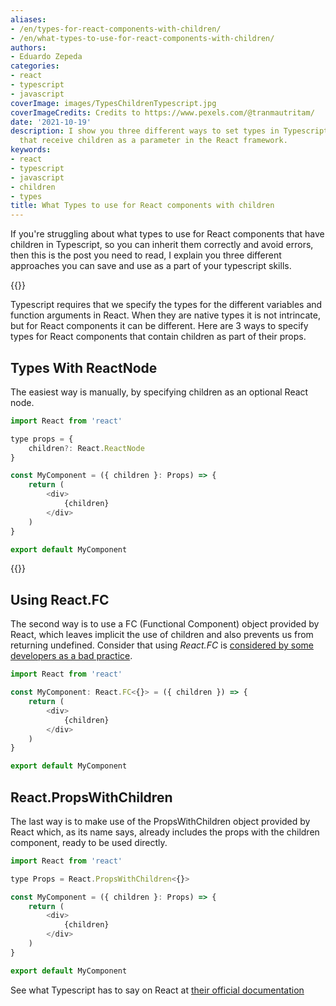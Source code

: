 ```yaml
---
aliases:
- /en/types-for-react-components-with-children/
- /en/what-types-to-use-for-react-components-with-children/
authors:
- Eduardo Zepeda
categories:
- react
- typescript
- javascript
coverImage: images/TypesChildrenTypescript.jpg
coverImageCredits: Credits to https://www.pexels.com/@tranmautritam/
date: '2021-10-19'
description: I show you three different ways to set types in Typescript for components
  that receive children as a parameter in the React framework.
keywords:
- react
- typescript
- javascript
- children
- types
title: What Types to use for React components with children
---
```


If you're struggling about what types to use for React components that have children in Typescript, so you can inherit them correctly and avoid errors, then this is the post you need to read, I explain you three different approaches you can save and use as a part of your typescript skills.

{{<ad0>}}

Typescript requires that we specify the types for the different variables and function arguments in React. When they are native types it is not intrincate, but for React components it can be different. Here are 3 ways to specify types for React components that contain children as part of their props.

## Types With ReactNode

The easiest way is manually, by specifying children as an optional React node.

```javascript
import React from 'react'

type props = {
    children?: React.ReactNode
}

const MyComponent = ({ children }: Props) => {
    return (
        <div>
            {children}      
        </div>
    )
}

export default MyComponent
```

{{<ad1>}}

## Using React.FC

The second way is to use a FC (Functional Component) object provided by React, which leaves implicit the use of children and also prevents us from returning undefined. Consider that using _React.FC_ is [considered by some developers as a bad practice](/en/react/why-using-react.fc-could-be-a-bad-practice/).

```javascript
import React from 'react'

const MyComponent: React.FC<{}> = ({ children }) => {
    return (
        <div>
            {children}      
        </div>
    )
}

export default MyComponent
```

## React.PropsWithChildren

The last way is to make use of the PropsWithChildren object provided by React which, as its name says, already includes the props with the children component, ready to be used directly.

```javascript
import React from 'react'

type Props = React.PropsWithChildren<{}>

const MyComponent = ({ children }: Props) => {
    return (
        <div>
            {children}      
        </div>
    )
}

export default MyComponent
```

See what Typescript has to say on React at [their official documentation](https://www.typescriptlang.org/docs/handbook/jsx.html#react-integration)